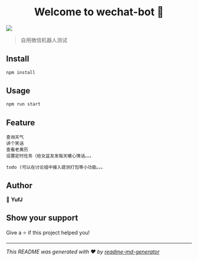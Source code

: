 <h1 align="center">Welcome to wechat-bot 👋</h1>
<p>
  <img src="https://img.shields.io/badge/version-0.0.1-blue.svg?cacheSeconds=2592000" />
</p>

> 自用微信机器人测试

## Install

```sh
npm install
```

## Usage

```sh
npm run start
```

## Feature

```
查询天气
讲个笑话
查看老黄历
设置定时任务（给女盆友发每天暖心情话。。。

todo (可以在讨论组中接入提测打包等小功能。。。
```

## Author

👤 **YufJ**


## Show your support

Give a ⭐️ if this project helped you!

***
_This README was generated with ❤️ by [readme-md-generator](https://github.com/kefranabg/readme-md-generator)_